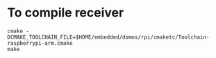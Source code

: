 # To compile receiver

```
cmake -DCMAKE_TOOLCHAIN_FILE=$HOME/embedded/domos/rpi/cmaketc/Toolchain-raspberrypi-arm.cmake
make
```
